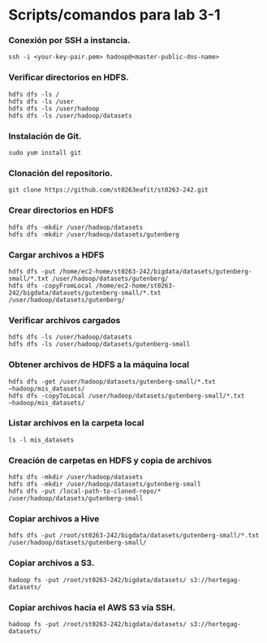 # Scripts/comandos para lab 3-1

### Conexión por SSH a instancia.

```
ssh -i <your-key-pair.pem> hadoop@<master-public-dns-name>
```

### Verificar directorios en HDFS.

```
hdfs dfs -ls /
hdfs dfs -ls /user
hdfs dfs -ls /user/hadoop
hdfs dfs -ls /user/hadoop/datasets
```

### Instalación de Git.

```
sudo yum install git
```

### Clonación del repositorio.

```
git clone https://github.com/st0263eafit/st0263-242.git
```

### Crear directorios en HDFS

```
hdfs dfs -mkdir /user/hadoop/datasets
hdfs dfs -mkdir /user/hadoop/datasets/gutenberg
```

### Cargar archivos a HDFS

```
hdfs dfs -put /home/ec2-home/st0263-242/bigdata/datasets/gutenberg-small/*.txt /user/hadoop/datasets/gutenberg/
hdfs dfs -copyFromLocal /home/ec2-home/st0263-242/bigdata/datasets/gutenberg-small/*.txt /user/hadoop/datasets/gutenberg/
```

### Verificar archivos cargados

```
hdfs dfs -ls /user/hadoop/datasets
hdfs dfs -ls /user/hadoop/datasets/gutenberg-small
```

### Obtener archivos de HDFS a la máquina local
```
hdfs dfs -get /user/hadoop/datasets/gutenberg-small/*.txt ~hadoop/mis_datasets/
hdfs dfs -copyToLocal /user/hadoop/datasets/gutenberg-small/*.txt ~hadoop/mis_datasets/
```

### Listar archivos en la carpeta local
```
ls -l mis_datasets
```

### Creación de carpetas en HDFS y copia de archivos
```
hdfs dfs -mkdir /user/hadoop/datasets
hdfs dfs -mkdir /user/hadoop/datasets/gutenberg-small
hdfs dfs -put /local-path-to-cloned-repo/* /user/hadoop/datasets/gutenberg-small
```

### Copiar archivos a Hive
```
hdfs dfs -put /root/st0263-242/bigdata/datasets/gutenberg-small/*.txt /user/hadoop/datasets/gutenberg-small/
```

### Copiar archivos a S3.

```
hadoop fs -put /root/st0263-242/bigdata/datasets/ s3://hortegag-datasets/
```

### Copiar archivos hacia el AWS S3 vía SSH.

```
hadoop fs -put /root/st0263-242/bigdata/datasets/ s3://hortegag-datasets/
```